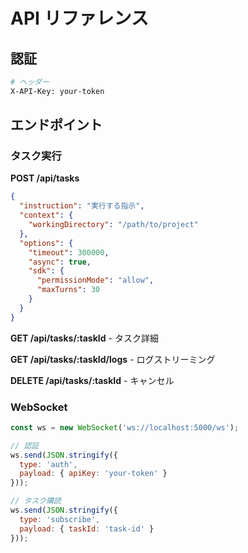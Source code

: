 # API リファレンス

## 認証

```bash
# ヘッダー
X-API-Key: your-token
```

## エンドポイント

### タスク実行

**POST /api/tasks**
```json
{
  "instruction": "実行する指示",
  "context": {
    "workingDirectory": "/path/to/project"
  },
  "options": {
    "timeout": 300000,
    "async": true,
    "sdk": {
      "permissionMode": "allow",
      "maxTurns": 30
    }
  }
}
```

**GET /api/tasks/:taskId** - タスク詳細

**GET /api/tasks/:taskId/logs** - ログストリーミング

**DELETE /api/tasks/:taskId** - キャンセル

### WebSocket

```javascript
const ws = new WebSocket('ws://localhost:5000/ws');

// 認証
ws.send(JSON.stringify({
  type: 'auth',
  payload: { apiKey: 'your-token' }
}));

// タスク購読
ws.send(JSON.stringify({
  type: 'subscribe',
  payload: { taskId: 'task-id' }
}));
```